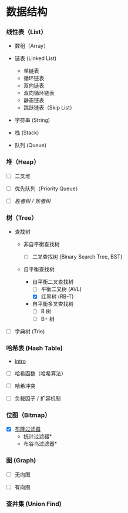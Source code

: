 # 数据结构

### 线性表（List）

- 数组（Array）

- 链表 (Linked List)
    - 单链表
    - 循环链表
    - 双向链表
    - 双向循环链表
    - 静态链表
    - 跳跃链表（Skip List）

- 字符串 (String)

- 栈 (Stack)

- 队列 (Queue)


### 堆（Heap）

- [ ] 二叉堆

- [ ] 优先队列（Priority Queue）

- [ ] *胜者树 / 败者树*


### 树（Tree）

- 查找树

    - 非自平衡查找树

        - [ ] 二叉查找树 (Binary Search Tree, BST)

    - 自平衡查找树

        - 自平衡二叉查找树
            - [ ] 平衡二叉树 (AVL)
            - [x] 红黑树 (RB-T)

        - 自平衡多叉查找树
            - [ ] B 树
            - [ ] B+ 树

- [ ] 字典树 (Trie)


### 哈希表 (Hash Table)
- [intro](/docs/data-structure/hashtable/README.md)
- [ ] 哈希函数（哈希算法）
- [ ] 哈希冲突
- [ ] 负载因子 / 扩容机制


### 位图（Bitmap）

- [x] [布隆过滤器](./bitmap/bloom-filter.md)
    - 统计过滤器*
    - 布谷鸟过滤器*


### 图 (Graph)

- [ ] 无向图

- [ ] 有向图


### 查并集 (Union Find)

